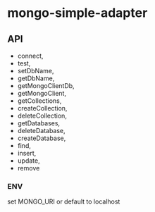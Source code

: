 # mongo-simple-adapter

## API

- connect,
- test,
- setDbName,
- getDbName,
- getMongoClientDb,
- getMongoClient,
- getCollections,
- createCollection,
- deleteCollection,
- getDatabases,
- deleteDatabase,
- createDatabase,
- find,
- insert,
- update,
- remove

### ENV

set MONGO_URI or default to localhost
